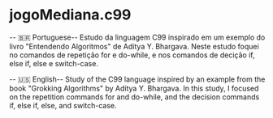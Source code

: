 # jogoMediana.c99

-- 🇧🇷 Portuguese--
Estudo da linguagem C99 inspirado em um exemplo do livro "Entendendo Algoritmos" de Aditya Y. Bhargava.
Neste estudo foquei no comandos de repetição for e do-while, e nos comandos de decição if, else if, else e switch-case. 

-- 🇺🇸 English--
Study of the C99 language inspired by an example from the book "Grokking Algorithms" by Aditya Y. Bhargava.
In this study, I focused on the repetition commands for and do-while, and the decision commands if, else if, else, and switch-case.
